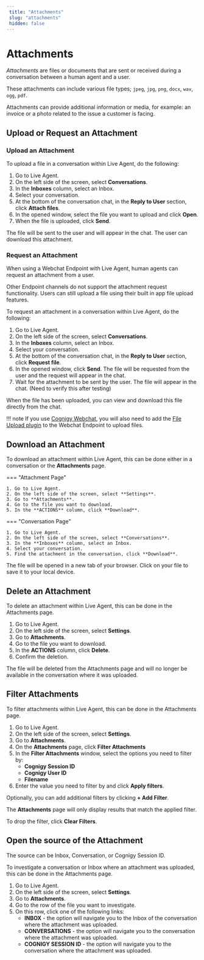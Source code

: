 ```yaml
---
 title: "Attachments"
 slug: "attachments" 
 hidden: false 
---
```

# Attachments


_Attachments_ are files or documents that are sent or received during a conversation between a human agent and a user.

These attachments can include various file types; `jpeg`, `jpg`, `png`, `docx`, `wav`, `ogg`, `pdf`.

Attachments can provide additional information or media, for example: an invoice or a photo related to the issue a customer is facing.


## Upload or Request an Attachment

###  Upload an Attachment

To upload a file in a conversation within Live Agent, do the following:

1. Go to Live Agent.
2. On the left side of the screen, select **Conversations**.
3. In the **Inboxes** column, select an Inbox.
4. Select your conversation.
5. At the bottom of the conversation chat, in the **Reply to User** section, click **Attach files**.
6. In the opened window, select the file you want to upload and click **Open**.
7. When the file is uploaded, click **Send**.

The file will be sent to the user and will appear in the chat. The user can download this attachment.

### Request an Attachment

When using a Webchat Endpoint with Live Agent, human agents can request an attachment from a user.

Other Endpoint channels do not support the attachment request functionality. Users can still upload a file using their built in app file upload features.

To request an attachment in a conversation within Live Agent, do the following:

1. Go to Live Agent.
2. On the left side of the screen, select **Conversations**.
3. In the **Inboxes** column, select an Inbox.
4. Select your conversation.
5. At the bottom of the conversation chat, in the **Reply to User** section, click **Request file**.
6. In the opened window, click **Send**. The file will be requested from the user and the request will appear in the chat.
7. Wait for the attachment to be sent by the user. The file will appear in the chat. (Need to verify this after testing)

When the file has been uploaded, you can view and download this file directly from the chat.

!!! note
  If you use [Cognigy Webchat](https://docs.cognigy.com/ai/endpoints/webchat/webchat/), you will also need to add the [File Upload plugin](https://github.com/Cognigy/WebchatPlugins/tree/master/plugins/file-upload) to the Webchat Endpoint to upload files. 

## Download an Attachment

To download an attachment within Live Agent, this can be done either in a conversation or the **Attachments** page.

=== "Attachment Page"

    1. Go to Live Agent.
    2. On the left side of the screen, select **Settings**.
    3. Go to **Attachments**.
    4. Go to the file you want to download.
    5. In the **ACTIONS** column, click **Download**.  


=== "Conversation Page"

    1. Go to Live Agent.
    2. On the left side of the screen, select **Conversations**.
    3. In the **Inboxes** column, select an Inbox.
    4. Select your conversation.
    5. Find the attachment in the conversation, click **Download**.


The file will be opened in a new tab of your browser. Click on your file to save it to your local device.

## Delete an Attachment

To delete an attachment within Live Agent, this can be done in the Attachments page.

1. Go to Live Agent.
2. On the left side of the screen, select **Settings**.
3. Go to **Attachments**.
4. Go to the file you want to download.
5. In the **ACTIONS** column, click **Delete**.  
6. Confirm the deletion.

The file will be deleted from the Attachments page and will no longer be available in the conversation where it was uploaded.

## Filter Attachments

To filter attachments within Live Agent, this can be done in the Attachments page.

1. Go to Live Agent.
2. On the left side of the screen, select **Settings**.
3. Go to **Attachments**.
4. On the **Attachments** page, click **Filter Attachments**
5. In the **Filter Attachments** window, select the options you need to filter by: 
    - **Cognigy Session ID**
    - **Cognigy User ID**
    - **Filename**
6. Enter the value you need to filter by and click **Apply filters**.

Optionally, you can add additional filters by clicking  **+ Add Filter**.

The **Attachments** page will only display results that match the applied filter.

To drop the filter, click **Clear Filters**.

## Open the source of the Attachment

The source can be Inbox, Conversation, or Cognigy Session ID.

To investigate a conversation or Inbox where an attachment was uploaded, this can be done in the Attachments page.

1. Go to Live Agent.
2. On the left side of the screen, select **Settings**.
3. Go to **Attachments**.
4. Go to the row of the file you want to investigate.
5. On this row, click one of the following links:
    - **INBOX** - the option will navigate you to the Inbox of the conversation where the attachment was uploaded.
    - **CONVERSATIONS** - the option will navigate you to the conversation where the attachment was uploaded.
    - **COGNIGY SESSION ID** - the option will navigate you to the conversation where the attachment was uploaded.